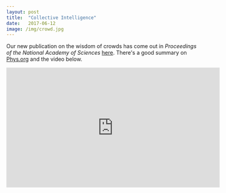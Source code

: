 ```yaml
---
layout: post
title:  "Collective Intelligence"
date:   2017-06-12
image: /img/crowd.jpg
---
```


Our new publication on the wisdom of crowds has come out in *Proceedings of the National Academy of Sciences* [here](http://www.pnas.org/content/early/2017/06/06/1615978114.abstract). There's a good summary on  [Phys.org](https://phys.org/news/2017-06-refute-groupthink-wisdom-crowds-prevail.html) and the video below.

<iframe width="560" height="315" src="https://www.youtube.com/embed/XKH5ITx6AAk" frameborder="0" allowfullscreen></iframe>